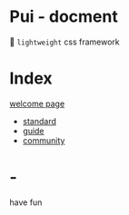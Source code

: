 # Pui - docment

🔨 `lightweight` css framework

# Index
[welcome page](https://zhzluke96.github.io/Pui/)

- [standard](#)
- [guide](#)
- [community](#)

# -
have fun
